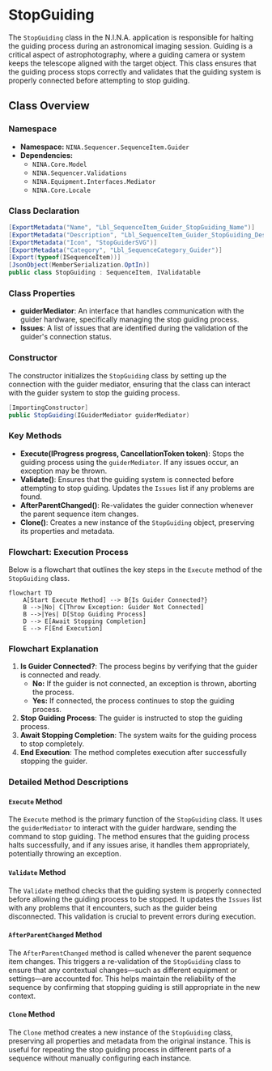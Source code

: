 # StopGuiding

The `StopGuiding` class in the N.I.N.A. application is responsible for halting the guiding process during an astronomical imaging session. Guiding is a critical aspect of astrophotography, where a guiding camera or system keeps the telescope aligned with the target object. This class ensures that the guiding process stops correctly and validates that the guiding system is properly connected before attempting to stop guiding.

## Class Overview

### Namespace

- **Namespace:** `NINA.Sequencer.SequenceItem.Guider`
- **Dependencies:**
  - `NINA.Core.Model`
  - `NINA.Sequencer.Validations`
  - `NINA.Equipment.Interfaces.Mediator`
  - `NINA.Core.Locale`

### Class Declaration

```csharp
[ExportMetadata("Name", "Lbl_SequenceItem_Guider_StopGuiding_Name")]
[ExportMetadata("Description", "Lbl_SequenceItem_Guider_StopGuiding_Description")]
[ExportMetadata("Icon", "StopGuiderSVG")]
[ExportMetadata("Category", "Lbl_SequenceCategory_Guider")]
[Export(typeof(ISequenceItem))]
[JsonObject(MemberSerialization.OptIn)]
public class StopGuiding : SequenceItem, IValidatable
```

### Class Properties

- **guiderMediator**: An interface that handles communication with the guider hardware, specifically managing the stop guiding process.
- **Issues**: A list of issues that are identified during the validation of the guider's connection status.

### Constructor

The constructor initializes the `StopGuiding` class by setting up the connection with the guider mediator, ensuring that the class can interact with the guider system to stop the guiding process.

```csharp
[ImportingConstructor]
public StopGuiding(IGuiderMediator guiderMediator)
```

### Key Methods

- **Execute(IProgress<ApplicationStatus> progress, CancellationToken token)**: Stops the guiding process using the `guiderMediator`. If any issues occur, an exception may be thrown.
- **Validate()**: Ensures that the guiding system is connected before attempting to stop guiding. Updates the `Issues` list if any problems are found.
- **AfterParentChanged()**: Re-validates the guider connection whenever the parent sequence item changes.
- **Clone()**: Creates a new instance of the `StopGuiding` object, preserving its properties and metadata.

### Flowchart: Execution Process

Below is a flowchart that outlines the key steps in the `Execute` method of the `StopGuiding` class.

```mermaid
flowchart TD
    A[Start Execute Method] --> B{Is Guider Connected?}
    B -->|No| C[Throw Exception: Guider Not Connected]
    B -->|Yes| D[Stop Guiding Process]
    D --> E[Await Stopping Completion]
    E --> F[End Execution]
```

### Flowchart Explanation

1. **Is Guider Connected?**: The process begins by verifying that the guider is connected and ready.
   - **No:** If the guider is not connected, an exception is thrown, aborting the process.
   - **Yes:** If connected, the process continues to stop the guiding process.
2. **Stop Guiding Process**: The guider is instructed to stop the guiding process.
3. **Await Stopping Completion**: The system waits for the guiding process to stop completely.
4. **End Execution**: The method completes execution after successfully stopping the guider.

### Detailed Method Descriptions

#### `Execute` Method

The `Execute` method is the primary function of the `StopGuiding` class. It uses the `guiderMediator` to interact with the guider hardware, sending the command to stop guiding. The method ensures that the guiding process halts successfully, and if any issues arise, it handles them appropriately, potentially throwing an exception.

#### `Validate` Method

The `Validate` method checks that the guiding system is properly connected before allowing the guiding process to be stopped. It updates the `Issues` list with any problems that it encounters, such as the guider being disconnected. This validation is crucial to prevent errors during execution.

#### `AfterParentChanged` Method

The `AfterParentChanged` method is called whenever the parent sequence item changes. This triggers a re-validation of the `StopGuiding` class to ensure that any contextual changes—such as different equipment or settings—are accounted for. This helps maintain the reliability of the sequence by confirming that stopping guiding is still appropriate in the new context.

#### `Clone` Method

The `Clone` method creates a new instance of the `StopGuiding` class, preserving all properties and metadata from the original instance. This is useful for repeating the stop guiding process in different parts of a sequence without manually configuring each instance.
